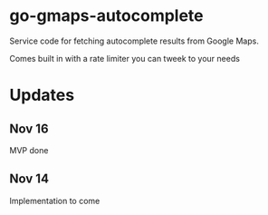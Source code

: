 # go-gmaps-autocomplete
Service code for fetching autocomplete results from Google Maps.

Comes built in with a rate limiter you can tweek to your needs

# Updates

## Nov 16
MVP done

## Nov 14
Implementation to come
